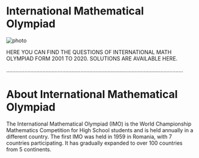 
# International Mathematical Olympiad

![photo](https://upload.wikimedia.org/wikipedia/commons/thumb/1/17/IMO_logo.svg/800px-IMO_logo.svg.png)

HERE YOU CAN FIND THE QUESTIONS OF INTERNATIONAL MATH OLYMPIAD FORM 2001 TO 2020.
SOLUTIONS ARE AVAILABLE HERE.


.....................................................................................................................

# About International Mathematical Olympiad

 The International Mathematical Olympiad (IMO) is the World Championship Mathematics Competition for High School students and is held annually in a different country. The first IMO was held in 1959 in Romania, with 7 countries participating. It has gradually expanded to over 100 countries from 5 continents.

